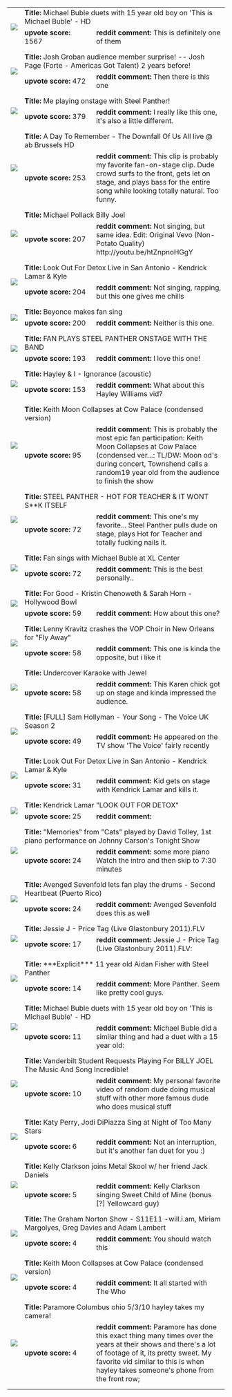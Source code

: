 <table><tr><td rowspan=2><a href="https://www.youtube.com/watch?v=o6TKpkY4WcM" target="_blank"><img style="max-width:300px" src="files/img/o6TKpkY4WcM.jpg"/></a></td><td colspan=2><strong>Title: </strong>Michael Buble duets with 15 year old boy on 'This is Michael Buble' - HD </td></tr><tr><td style="width:150px"><strong>upvote score:</strong> 1567</td><td><strong>reddit comment:</strong> This is definitely one of them</td></tr><tr style="height:10px"></tr><tr><td rowspan=2><a href="http://www.youtube.com/watch?v=Z-t4POnosio" target="_blank"><img style="max-width:300px" src="files/img/Z-t4POnosio.jpg"/></a></td><td colspan=2><strong>Title: </strong>Josh Groban audience member surprise! -- Josh Page (Forte - Americas Got Talent) 2 years before! </td></tr><tr><td style="width:150px"><strong>upvote score:</strong> 472</td><td><strong>reddit comment:</strong> Then there is this one</td></tr><tr style="height:10px"></tr><tr><td rowspan=2><a href="https://www.youtube.com/watch?v=FTq-TQ3Sldc" target="_blank"><img style="max-width:300px" src="files/img/FTq-TQ3Sldc.jpg"/></a></td><td colspan=2><strong>Title: </strong>Me playing onstage with Steel Panther! </td></tr><tr><td style="width:150px"><strong>upvote score:</strong> 379</td><td><strong>reddit comment:</strong> I really like this one, it's also a little different.</td></tr><tr style="height:10px"></tr><tr><td rowspan=2><a href="https://www.youtube.com/watch?v=xesAJfEe3mQ#t=20s" target="_blank"><img style="max-width:300px" src="files/img/20s.jpg"/></a></td><td colspan=2><strong>Title: </strong>A Day To Remember - The Downfall Of Us All live @ ab Brussels HD </td></tr><tr><td style="width:150px"><strong>upvote score:</strong> 253</td><td><strong>reddit comment:</strong> This clip is probably my favorite fan-on-stage clip. Dude crowd surfs to the front, gets let on stage, and plays bass for the entire song while looking totally natural. Too funny.</td></tr><tr style="height:10px"></tr><tr><td rowspan=2><a href="http://youtu.be/zxLjtx8wukQ" target="_blank"><img style="max-width:300px" src="files/img/zxLjtx8wukQ.jpg"/></a></td><td colspan=2><strong>Title: </strong>Michael Pollack Billy Joel </td></tr><tr><td style="width:150px"><strong>upvote score:</strong> 207</td><td><strong>reddit comment:</strong> Not singing, but same idea.  Edit: Original Vevo (Non-Potato Quality) http://youtu.be/htZnpnoHGgY</td></tr><tr style="height:10px"></tr><tr><td rowspan=2><a href="http://youtu.be/PEUedr6ipPk" target="_blank"><img style="max-width:300px" src="files/img/PEUedr6ipPk.jpg"/></a></td><td colspan=2><strong>Title: </strong>Look Out For Detox Live in San Antonio - Kendrick Lamar & Kyle </td></tr><tr><td style="width:150px"><strong>upvote score:</strong> 204</td><td><strong>reddit comment:</strong> Not singing, rapping, but this one gives me chills</td></tr><tr style="height:10px"></tr><tr><td rowspan=2><a href="https://www.youtube.com/watch?v=a_QqfEYNRlc" target="_blank"><img style="max-width:300px" src="files/img/a_QqfEYNRlc.jpg"/></a></td><td colspan=2><strong>Title: </strong>Beyonce makes fan sing </td></tr><tr><td style="width:150px"><strong>upvote score:</strong> 200</td><td><strong>reddit comment:</strong> Neither is this one.</td></tr><tr style="height:10px"></tr><tr><td rowspan=2><a href="https://www.youtube.com/watch?v=jGy5eKKYiG0" target="_blank"><img style="max-width:300px" src="files/img/jGy5eKKYiG0.jpg"/></a></td><td colspan=2><strong>Title: </strong>FAN PLAYS STEEL PANTHER ONSTAGE WITH THE BAND </td></tr><tr><td style="width:150px"><strong>upvote score:</strong> 193</td><td><strong>reddit comment:</strong> I love this one!</td></tr><tr style="height:10px"></tr><tr><td rowspan=2><a href="https://www.youtube.com/watch?v=OQobVuUxOuQ" target="_blank"><img style="max-width:300px" src="files/img/OQobVuUxOuQ.jpg"/></a></td><td colspan=2><strong>Title: </strong>Hayley & I - Ignorance (acoustic) </td></tr><tr><td style="width:150px"><strong>upvote score:</strong> 153</td><td><strong>reddit comment:</strong> What about this Hayley Williams vid?</td></tr><tr style="height:10px"></tr><tr><td rowspan=2><a href="http://youtu.be/DPiG7HVt5lM" target="_blank"><img style="max-width:300px" src="files/img/DPiG7HVt5lM.jpg"/></a></td><td colspan=2><strong>Title: </strong>Keith Moon Collapses at Cow Palace (condensed version) </td></tr><tr><td style="width:150px"><strong>upvote score:</strong> 95</td><td><strong>reddit comment:</strong> This is probably the most epic fan participation: Keith Moon Collapses at Cow Palace (condensed ver…:  TL/DW: Moon od's during concert, Townshend calls a random19 year old from the audience to finish the show</td></tr><tr style="height:10px"></tr><tr><td rowspan=2><a href="http://m.youtube.com/watch?v=IgwkiF-zARM" target="_blank"><img style="max-width:300px" src="files/img/IgwkiF-zARM.jpg"/></a></td><td colspan=2><strong>Title: </strong>STEEL PANTHER - HOT FOR TEACHER & IT WONT S**K ITSELF </td></tr><tr><td style="width:150px"><strong>upvote score:</strong> 72</td><td><strong>reddit comment:</strong> This one's my favorite... Steel Panther pulls dude on stage, plays Hot for Teacher and totally fucking nails it.</td></tr><tr style="height:10px"></tr><tr><td rowspan=2><a href="https://www.youtube.com/watch?v=uAzE5ssZddg" target="_blank"><img style="max-width:300px" src="files/img/uAzE5ssZddg.jpg"/></a></td><td colspan=2><strong>Title: </strong>Fan sings with Michael Buble at XL Center </td></tr><tr><td style="width:150px"><strong>upvote score:</strong> 72</td><td><strong>reddit comment:</strong> This is the best personally..</td></tr><tr style="height:10px"></tr><tr><td rowspan=2><a href="https://www.youtube.com/watch?v=FpXm_sXcc_Y" target="_blank"><img style="max-width:300px" src="files/img/FpXm_sXcc_Y.jpg"/></a></td><td colspan=2><strong>Title: </strong>For Good - Kristin Chenoweth & Sarah Horn - Hollywood Bowl </td></tr><tr><td style="width:150px"><strong>upvote score:</strong> 59</td><td><strong>reddit comment:</strong> How about this one?</td></tr><tr style="height:10px"></tr><tr><td rowspan=2><a href="https://www.youtube.com/watch?v=SBgZNINN6MU" target="_blank"><img style="max-width:300px" src="files/img/SBgZNINN6MU.jpg"/></a></td><td colspan=2><strong>Title: </strong>Lenny Kravitz crashes the VOP Choir in New Orleans for "Fly Away" </td></tr><tr><td style="width:150px"><strong>upvote score:</strong> 58</td><td><strong>reddit comment:</strong> This one is kinda the opposite, but i like it</td></tr><tr style="height:10px"></tr><tr><td rowspan=2><a href="https://www.youtube.com/watch?v=rmv1VhrtYRo" target="_blank"><img style="max-width:300px" src="files/img/rmv1VhrtYRo.jpg"/></a></td><td colspan=2><strong>Title: </strong>Undercover Karaoke with Jewel </td></tr><tr><td style="width:150px"><strong>upvote score:</strong> 58</td><td><strong>reddit comment:</strong> This Karen chick got up on stage and kinda impressed the audience.</td></tr><tr style="height:10px"></tr><tr><td rowspan=2><a href="https://www.youtube.com/watch?v=enHdvA4leCM" target="_blank"><img style="max-width:300px" src="files/img/enHdvA4leCM.jpg"/></a></td><td colspan=2><strong>Title: </strong>[FULL] Sam Hollyman - Your Song - The Voice UK Season 2 </td></tr><tr><td style="width:150px"><strong>upvote score:</strong> 49</td><td><strong>reddit comment:</strong> He appeared on the TV show 'The Voice' fairly recently</td></tr><tr style="height:10px"></tr><tr><td rowspan=2><a href="http://youtu.be/PEUedr6ipPk" target="_blank"><img style="max-width:300px" src="files/img/PEUedr6ipPk.jpg"/></a></td><td colspan=2><strong>Title: </strong>Look Out For Detox Live in San Antonio - Kendrick Lamar & Kyle </td></tr><tr><td style="width:150px"><strong>upvote score:</strong> 31</td><td><strong>reddit comment:</strong> Kid gets on stage with Kendrick Lamar and kills it.</td></tr><tr style="height:10px"></tr><tr><td rowspan=2><a href="https://www.youtube.com/watch?v=B5eT6TaEtPI" target="_blank"><img style="max-width:300px" src="files/img/B5eT6TaEtPI.jpg"/></a></td><td colspan=2><strong>Title: </strong>Kendrick Lamar "LOOK OUT FOR DETOX" </td></tr><tr><td style="width:150px"><strong>upvote score:</strong> 25</td><td><strong>reddit comment:</strong> </td></tr><tr style="height:10px"></tr><tr><td rowspan=2><a href="https://www.youtube.com/watch?v=Z2tmp4lIRgA" target="_blank"><img style="max-width:300px" src="files/img/Z2tmp4lIRgA.jpg"/></a></td><td colspan=2><strong>Title: </strong>"Memories" from "Cats" played by David Tolley, 1st piano performance on Johnny Carson's Tonight Show </td></tr><tr><td style="width:150px"><strong>upvote score:</strong> 24</td><td><strong>reddit comment:</strong> some more piano  Watch the intro and then skip to 7:30 minutes</td></tr><tr style="height:10px"></tr><tr><td rowspan=2><a href="https://www.youtube.com/watch?v=6pKqK2WtsA4" target="_blank"><img style="max-width:300px" src="files/img/6pKqK2WtsA4.jpg"/></a></td><td colspan=2><strong>Title: </strong>Avenged Sevenfold lets fan play the drums - Second Heartbeat (Puerto Rico) </td></tr><tr><td style="width:150px"><strong>upvote score:</strong> 24</td><td><strong>reddit comment:</strong> Avenged Sevenfold does this as well</td></tr><tr style="height:10px"></tr><tr><td rowspan=2><a href="http://youtu.be/7rLTC67ReLg" target="_blank"><img style="max-width:300px" src="files/img/7rLTC67ReLg.jpg"/></a></td><td colspan=2><strong>Title: </strong>Jessie J - Price Tag (Live Glastonbury 2011).FLV </td></tr><tr><td style="width:150px"><strong>upvote score:</strong> 17</td><td><strong>reddit comment:</strong> Jessie J - Price Tag (Live Glastonbury 2011).FLV:</td></tr><tr style="height:10px"></tr><tr><td rowspan=2><a href="https://www.youtube.com/watch?v=AczIYDZqOCw" target="_blank"><img style="max-width:300px" src="files/img/AczIYDZqOCw.jpg"/></a></td><td colspan=2><strong>Title: </strong>***Explicit*** 11 year old Aidan Fisher with Steel Panther </td></tr><tr><td style="width:150px"><strong>upvote score:</strong> 14</td><td><strong>reddit comment:</strong> More Panther.  Seem like pretty cool guys.</td></tr><tr style="height:10px"></tr><tr><td rowspan=2><a href="https://www.youtube.com/watch?v=o6TKpkY4WcM" target="_blank"><img style="max-width:300px" src="files/img/o6TKpkY4WcM.jpg"/></a></td><td colspan=2><strong>Title: </strong>Michael Buble duets with 15 year old boy on 'This is Michael Buble' - HD </td></tr><tr><td style="width:150px"><strong>upvote score:</strong> 11</td><td><strong>reddit comment:</strong> Michael Buble did a similar thing and had a duet with a 15 year old:</td></tr><tr style="height:10px"></tr><tr><td rowspan=2><a href="https://www.youtube.com/watch?v=Bceuh8c-4kg" target="_blank"><img style="max-width:300px" src="files/img/Bceuh8c-4kg.jpg"/></a></td><td colspan=2><strong>Title: </strong>Vanderbilt Student Requests Playing For BILLY JOEL The Music And Song Incredible! </td></tr><tr><td style="width:150px"><strong>upvote score:</strong> 10</td><td><strong>reddit comment:</strong> My personal favorite video of random dude doing musical stuff with other more famous dude who does musical stuff</td></tr><tr style="height:10px"></tr><tr><td rowspan=2><a href="http://www.youtube.com/watch?v=QX-xToQI34I" target="_blank"><img style="max-width:300px" src="files/img/QX-xToQI34I.jpg"/></a></td><td colspan=2><strong>Title: </strong>Katy Perry, Jodi DiPiazza Sing at Night of Too Many Stars </td></tr><tr><td style="width:150px"><strong>upvote score:</strong> 6</td><td><strong>reddit comment:</strong> Not an interruption, but it's another fan duet for you :)</td></tr><tr style="height:10px"></tr><tr><td rowspan=2><a href="https://www.youtube.com/watch?v=h4sJMcgeDe0" target="_blank"><img style="max-width:300px" src="files/img/h4sJMcgeDe0.jpg"/></a></td><td colspan=2><strong>Title: </strong>Kelly Clarkson joins Metal Skool w/ her friend Jack Daniels </td></tr><tr><td style="width:150px"><strong>upvote score:</strong> 5</td><td><strong>reddit comment:</strong> Kelly Clarkson singing Sweet Child of Mine (bonus [?] Yellowcard guy)</td></tr><tr style="height:10px"></tr><tr><td rowspan=2><a href="http://youtu.be/2s7hkd_r9po" target="_blank"><img style="max-width:300px" src="files/img/2s7hkd_r9po.jpg"/></a></td><td colspan=2><strong>Title: </strong>The Graham Norton Show - S11E11 -will.i.am, Miriam Margolyes, Greg Davies and Adam Lambert </td></tr><tr><td style="width:150px"><strong>upvote score:</strong> 4</td><td><strong>reddit comment:</strong> You should watch this</td></tr><tr style="height:10px"></tr><tr><td rowspan=2><a href="https://www.youtube.com/watch?v=DPiG7HVt5lM" target="_blank"><img style="max-width:300px" src="files/img/DPiG7HVt5lM.jpg"/></a></td><td colspan=2><strong>Title: </strong>Keith Moon Collapses at Cow Palace (condensed version) </td></tr><tr><td style="width:150px"><strong>upvote score:</strong> 4</td><td><strong>reddit comment:</strong> It all started with The Who</td></tr><tr style="height:10px"></tr><tr><td rowspan=2><a href="https://www.youtube.com/watch?v=Dnc8lX1INvY" target="_blank"><img style="max-width:300px" src="files/img/Dnc8lX1INvY.jpg"/></a></td><td colspan=2><strong>Title: </strong>Paramore Columbus ohio 5/3/10 hayley takes my camera! </td></tr><tr><td style="width:150px"><strong>upvote score:</strong> 4</td><td><strong>reddit comment:</strong> Paramore has done this exact thing many times over the years at their shows and there's a lot of footage of it, its pretty sweet. My favorite vid similar to this is when hayley takes someone's phone from the front row;</td></tr><tr style="height:10px"></tr></table>
